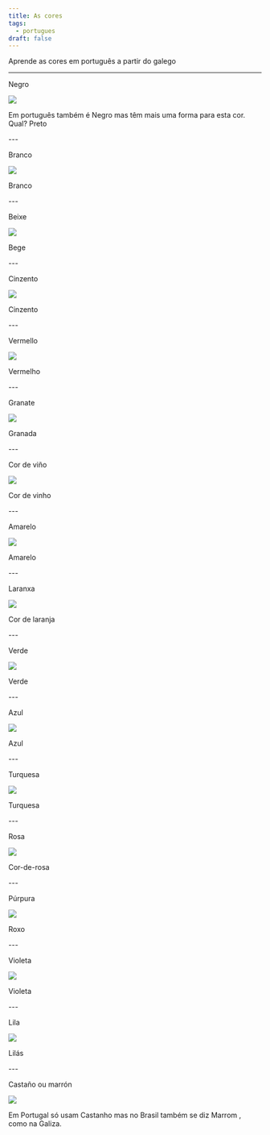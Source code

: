 ```yaml
---
title: As cores
tags:
  - portugues
draft: false
---
```

Aprende as cores em português a partir do galego 

- - -

Negro 

![](/img/preto.webp)

Em português também é <e-answer> Negro </e-answer> mas têm mais uma forma para esta cor. Qual? <e-answer> Preto </e-answer>



\---



Branco 

![](/img/branco.jpg)

<e-answer> Branco </e-answer>



\---



Beixe 

![](/img/bege.jpg)

<e-answer> Bege </e-answer>



\---



Cinzento

![](/img/cinzento.jpg)

<e-answer> Cinzento </e-answer>



\---



Vermello

![](/img/vermelho.jpg)

<e-answer> Vermelho </e-answer>



\---



Granate 

![](/img/granada.png)

<e-answer> Granada </e-answer>



\---



Cor de viño

![](/img/cor_de_vinho.webp)

<e-answer> Cor de vinho </e-answer>



\---



Amarelo

![](/img/amarelo.jpg)

<e-answer> Amarelo </answer>



\---



Laranxa

![](/img/cor_de_laranja.jpg)

<e-answer> Cor </answer> <e-answer> de </answer> <e-answer> laranja </answer>



\---



Verde

![](/img/verde.png)

<e-answer> Verde </answer>



\---



Azul

![](/img/azul.jpg)

<e-answer> Azul </answer>



\---



Turquesa 

![](/img/turquesa.png)

<e-answer> Turquesa </answer>



\---



Rosa 

![](/img/cor-de-rosa.png)

<e-answer> Cor-de-rosa </answer>



\---



Púrpura 

![](/img/roxo.jpg)

<e-answer> Roxo </answer>



\---



Violeta

![](/img/violeta.png)

<e-answer> Violeta </e-answer>



\---



Lila

![](/img/lilás.png)

<e-answer> Lilás </e-answer>



\---



Castaño ou marrón

![](/img/castanho.jpg)

Em Portugal só usam <e-answer> Castanho </e-answer> mas no Brasil também se diz <e-answer> Marrom </e-answer>, como na Galiza.